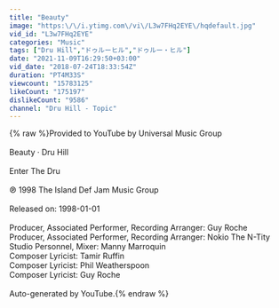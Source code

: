 ```yaml
---
title: "Beauty"
image: "https:\/\/i.ytimg.com\/vi\/L3w7FHq2EYE\/hqdefault.jpg"
vid_id: "L3w7FHq2EYE"
categories: "Music"
tags: ["Dru Hill","ドゥルーヒル","ドゥルー・ヒル"]
date: "2021-11-09T16:29:50+03:00"
vid_date: "2018-07-24T18:33:54Z"
duration: "PT4M33S"
viewcount: "15783125"
likeCount: "175197"
dislikeCount: "9586"
channel: "Dru Hill - Topic"
---
```

{% raw %}Provided to YouTube by Universal Music Group<br /><br />Beauty · Dru Hill<br /><br />Enter The Dru<br /><br />℗ 1998 The Island Def Jam Music Group<br /><br />Released on: 1998-01-01<br /><br />Producer, Associated  Performer, Recording  Arranger: Guy Roche<br />Producer, Associated  Performer, Recording  Arranger: Nokio The N-Tity<br />Studio  Personnel, Mixer: Manny Marroquin<br />Composer  Lyricist: Tamir Ruffin<br />Composer  Lyricist: Phil Weatherspoon<br />Composer  Lyricist: Guy Roche<br /><br />Auto-generated by YouTube.{% endraw %}
